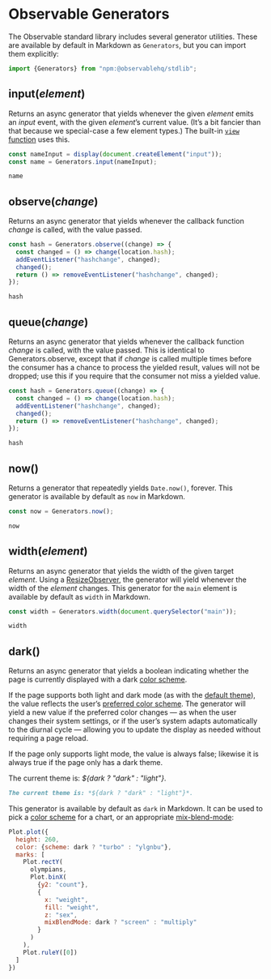 # Observable Generators

The Observable standard library includes several generator utilities. These are available by default in Markdown as `Generators`, but you can import them explicitly:

```js echo
import {Generators} from "npm:@observablehq/stdlib";
```

## input(*element*)

Returns an async generator that yields whenever the given *element* emits an *input* event, with the given *element*’s current value. (It’s a bit fancier than that because we special-case a few element types.) The built-in [`view` function](<../reactivity#inputs>) uses this.

```js echo
const nameInput = display(document.createElement("input"));
const name = Generators.input(nameInput);
```

```js echo
name
```

## observe(*change*)

Returns an async generator that yields whenever the callback function *change* is called, with the value passed.

```js echo
const hash = Generators.observe((change) => {
  const changed = () => change(location.hash);
  addEventListener("hashchange", changed);
  changed();
  return () => removeEventListener("hashchange", changed);
});
```
```js echo
hash
```

## queue(*change*)

Returns an async generator that yields whenever the callback function *change* is called, with the value passed. This is identical to Generators.observe, except that if *change* is called multiple times before the consumer has a chance to process the yielded result, values will not be dropped; use this if you require that the consumer not miss a yielded value.

```js run=false
const hash = Generators.queue((change) => {
  const changed = () => change(location.hash);
  addEventListener("hashchange", changed);
  changed();
  return () => removeEventListener("hashchange", changed);
});
```
```js echo
hash
```

## now()

Returns a generator that repeatedly yields `Date.now()`, forever. This generator is available by default as `now` in Markdown.

```js run=false
const now = Generators.now();
```

```js echo
now
```

## width(*element*)

Returns an async generator that yields the width of the given target *element*. Using a [ResizeObserver](https://developer.mozilla.org/en-US/docs/Web/API/ResizeObserver), the generator will yield whenever the width of the *element* changes. This generator for the `main` element is available by default as `width` in Markdown.

```js run=false
const width = Generators.width(document.querySelector("main"));
```

```js echo
width
```

## dark() <a href="https://github.com/observablehq/framework/releases/tag/v1.3.0" class="observablehq-version-badge" data-version="^1.3.0" title="Added in 1.3.0"></a>

Returns an async generator that yields a boolean indicating whether the page is currently displayed with a dark [color scheme](https://developer.mozilla.org/en-US/docs/Web/CSS/color-scheme).

If the page supports both light and dark mode (as with the [default theme](../themes)), the value reflects the user’s [preferred color scheme](https://developer.mozilla.org/en-US/docs/Web/CSS/@media/prefers-color-scheme). The generator will yield a new value if the preferred color changes — as when the user changes their system settings, or if the user’s system adapts automatically to the diurnal cycle — allowing you to update the display as needed without requiring a page reload.

If the page only supports light mode, the value is always false; likewise it is always true if the page only has a dark theme.

The current theme is: *${dark ? "dark" : "light"}*.

```md run=false
The current theme is: *${dark ? "dark" : "light"}*.
```

This generator is available by default as `dark` in Markdown. It can be used to pick a [color scheme](https://observablehq.com/plot/features/scales#color-scales) for a chart, or an appropriate [mix-blend-mode](https://developer.mozilla.org/en-US/docs/Web/CSS/mix-blend-mode):

```js echo
Plot.plot({
  height: 260,
  color: {scheme: dark ? "turbo" : "ylgnbu"},
  marks: [
    Plot.rectY(
      olympians,
      Plot.binX(
        {y2: "count"},
        {
          x: "weight",
          fill: "weight",
          z: "sex",
          mixBlendMode: dark ? "screen" : "multiply"
        }
      )
    ),
    Plot.ruleY([0])
  ]
})
```
